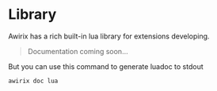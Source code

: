 # Library

Awirix has a rich built-in lua library for
extensions developing.

> Documentation coming soon...

But you can use this command to generate luadoc to stdout

```bash
awirix doc lua
```
